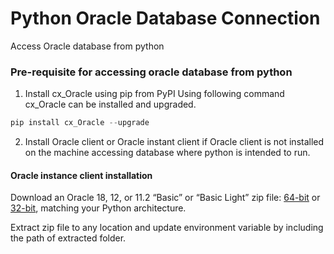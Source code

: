 # Python Oracle Database Connection
Access Oracle database from python

### Pre-requisite for accessing oracle database from python
1. Install cx_Oracle using pip from PyPI
  Using following command cx_Oracle can be installed and upgraded. </br>
  ```python 
  pip install cx_Oracle --upgrade
  ```
2. Install Oracle client or Oracle instant client if Oracle client is not installed on the machine accessing database where python is intended to run. 
#### Oracle instance client installation
Download an Oracle 18, 12, or 11.2 “Basic” or “Basic Light” zip file: [64-bit](https://www.oracle.com/technetwork/topics/winx64soft-089540.html) or [32-bit](https://www.oracle.com/technetwork/topics/winsoft-085727.html), matching your Python architecture.

Extract zip file to any location and update environment variable by including the path of extracted folder.
